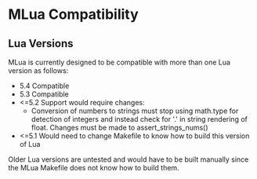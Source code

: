 # MLua Compatibility

## Lua Versions

MLua is currently designed to be compatible with more than one Lua version as follows:

- 5.4 Compatible
- 5.3 Compatible
- <=5.2 Support would require changes:
  - Conversion of numbers to strings must stop using math.type for detection of integers and instead check for '.' in string rendering of float. Changes must be made to assert_strings_nums()
- <=5.1 Would need to change Makefile to know how to build this version of Lua

Older Lua versions are untested and would have to be built manually since the MLua Makefile does not know how to build them.


